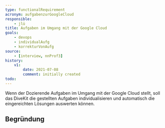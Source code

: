 ```yaml
---
type: functionalRequirement
acronym: aufgabenzurGoogleCloud
responsible: 
    - jlü
title: Aufgaben im Umgang mit der Google Cloud
goals: 
    - devops
    - individualAufg
    - korrekturVonAufg
source:
    - [interview, nnProf3]
history:
    v1:
        date: 2021-07-08
        comment: initially created
todo: 
---
```


Wenn der Dozierende Aufgaben im Umgang mit der Google Cloud stellt, soll das DiveKit die gestellten Aufgaben
individualisieren und automatisch die eingereichten Lösungen auswerten können.


## Begründung

